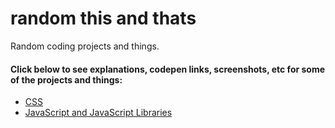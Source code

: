 # random this and thats

Random coding projects and things.

#### Click below to see explanations, codepen links, screenshots, etc for some of the projects and things:

* [CSS](CSS.md)
* [JavaScript and JavaScript Libraries](JS.md)

